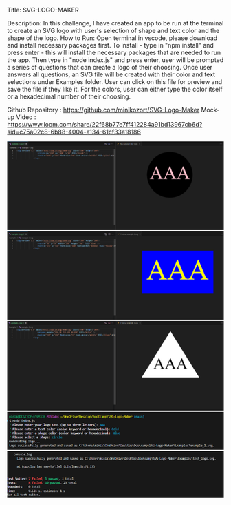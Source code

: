 Title: 
SVG-LOGO-MAKER


Description:
In this challenge, I have created an app to be run at the terminal to create an SVG logo with user's selection of shape and text color and the shape of the logo.
How to Run:
Open terminal in vscode, please download and install necessary packages first. To install - type in "npm install" and press enter - this will install the necessary packages that are needed to run the app. Then type in "node index.js" and press enter, user will be prompted a series of questions that can create a logo of their choosing. Once user answers all questions, an SVG file will be created with their color and text selections under Examples folder. User can click on this file for preview and save the file if they like it. For the colors, user can either type the color itself or a hexadecimal number of their choosing.

Github Repository : https://github.com/minikozort/SVG-Logo-Maker
Mock-up Video : https://www.loom.com/share/22f68b77e7ff412284a91bd13967cb6d?sid=c75a02c8-6b88-4004-a134-61cf33a18186

![Alt Text](./Example%20Pictures/SVG-LOGO-MAKER-CIRCLE.PNG)
![Alt Text](./Example%20Pictures/SVG-LOGO-MAKER-SQUARE.PNG)
![Alt Text](./Example%20Pictures/SVG-LOGO-MAKER-TRIANGLE.PNG)
![Alt Text](./Example%20Pictures/SVG-LOGO-MAKER-QandA.PNG)
![Alt Text](./Example%20Pictures/SVG-LOGO-MAKER-TESTS.PNG)

